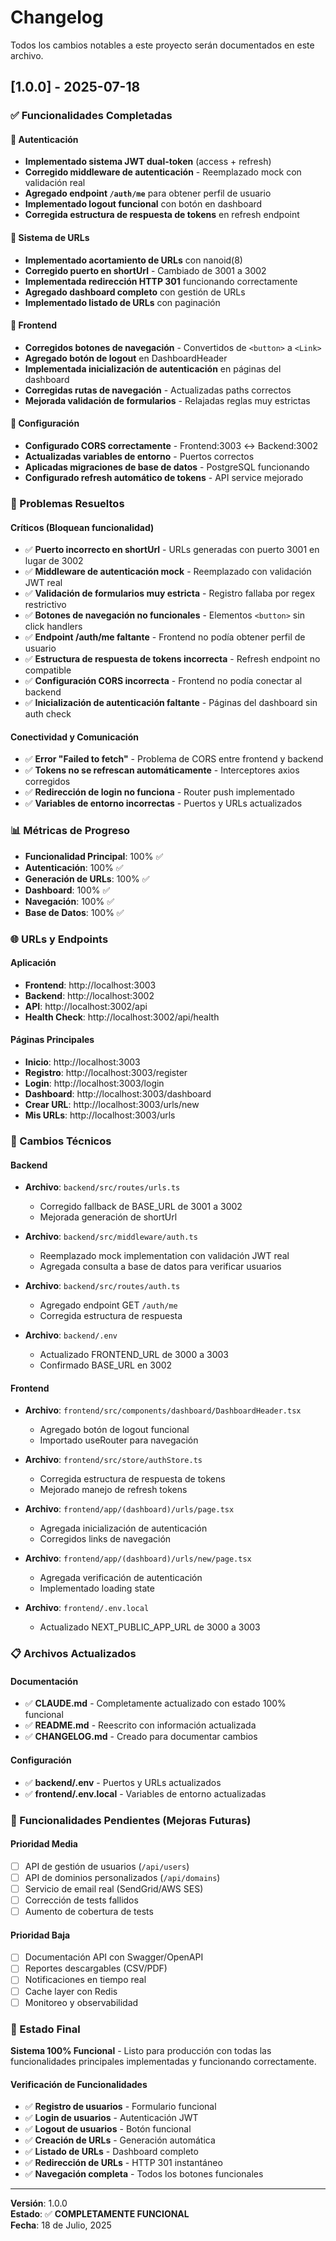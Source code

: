 # Changelog

Todos los cambios notables a este proyecto serán documentados en este archivo.

## [1.0.0] - 2025-07-18

### ✅ Funcionalidades Completadas

#### 🔐 Autenticación
- **Implementado sistema JWT dual-token** (access + refresh)
- **Corregido middleware de autenticación** - Reemplazado mock con validación real
- **Agregado endpoint `/auth/me`** para obtener perfil de usuario
- **Implementado logout funcional** con botón en dashboard
- **Corregida estructura de respuesta de tokens** en refresh endpoint

#### 🔗 Sistema de URLs
- **Implementado acortamiento de URLs** con nanoid(8)
- **Corregido puerto en shortUrl** - Cambiado de 3001 a 3002
- **Implementada redirección HTTP 301** funcionando correctamente
- **Agregado dashboard completo** con gestión de URLs
- **Implementado listado de URLs** con paginación

#### 🎨 Frontend
- **Corregidos botones de navegación** - Convertidos de `<button>` a `<Link>`
- **Agregado botón de logout** en DashboardHeader
- **Implementada inicialización de autenticación** en páginas del dashboard
- **Corregidas rutas de navegación** - Actualizadas paths correctos
- **Mejorada validación de formularios** - Relajadas reglas muy estrictas

#### 🔧 Configuración
- **Configurado CORS correctamente** - Frontend:3003 ↔ Backend:3002
- **Actualizadas variables de entorno** - Puertos correctos
- **Aplicadas migraciones de base de datos** - PostgreSQL funcionando
- **Configurado refresh automático de tokens** - API service mejorado

### 🐛 Problemas Resueltos

#### Críticos (Bloquean funcionalidad)
- ✅ **Puerto incorrecto en shortUrl** - URLs generadas con puerto 3001 en lugar de 3002
- ✅ **Middleware de autenticación mock** - Reemplazado con validación JWT real
- ✅ **Validación de formularios muy estricta** - Registro fallaba por regex restrictivo
- ✅ **Botones de navegación no funcionales** - Elementos `<button>` sin click handlers
- ✅ **Endpoint /auth/me faltante** - Frontend no podía obtener perfil de usuario
- ✅ **Estructura de respuesta de tokens incorrecta** - Refresh endpoint no compatible
- ✅ **Configuración CORS incorrecta** - Frontend no podía conectar al backend
- ✅ **Inicialización de autenticación faltante** - Páginas del dashboard sin auth check

#### Conectividad y Comunicación
- ✅ **Error "Failed to fetch"** - Problema de CORS entre frontend y backend
- ✅ **Tokens no se refrescan automáticamente** - Interceptores axios corregidos
- ✅ **Redirección de login no funciona** - Router push implementado
- ✅ **Variables de entorno incorrectas** - Puertos y URLs actualizados

### 📊 Métricas de Progreso

- **Funcionalidad Principal**: 100% ✅
- **Autenticación**: 100% ✅
- **Generación de URLs**: 100% ✅
- **Dashboard**: 100% ✅
- **Navegación**: 100% ✅
- **Base de Datos**: 100% ✅

### 🌐 URLs y Endpoints

#### Aplicación
- **Frontend**: http://localhost:3003
- **Backend**: http://localhost:3002
- **API**: http://localhost:3002/api
- **Health Check**: http://localhost:3002/api/health

#### Páginas Principales
- **Inicio**: http://localhost:3003
- **Registro**: http://localhost:3003/register
- **Login**: http://localhost:3003/login
- **Dashboard**: http://localhost:3003/dashboard
- **Crear URL**: http://localhost:3003/urls/new
- **Mis URLs**: http://localhost:3003/urls

### 🔧 Cambios Técnicos

#### Backend
- **Archivo**: `backend/src/routes/urls.ts`
  - Corregido fallback de BASE_URL de 3001 a 3002
  - Mejorada generación de shortUrl

- **Archivo**: `backend/src/middleware/auth.ts`
  - Reemplazado mock implementation con validación JWT real
  - Agregada consulta a base de datos para verificar usuarios

- **Archivo**: `backend/src/routes/auth.ts`
  - Agregado endpoint GET `/auth/me`
  - Corregida estructura de respuesta

- **Archivo**: `backend/.env`
  - Actualizado FRONTEND_URL de 3000 a 3003
  - Confirmado BASE_URL en 3002

#### Frontend
- **Archivo**: `frontend/src/components/dashboard/DashboardHeader.tsx`
  - Agregado botón de logout funcional
  - Importado useRouter para navegación

- **Archivo**: `frontend/src/store/authStore.ts`
  - Corregida estructura de respuesta de tokens
  - Mejorado manejo de refresh tokens

- **Archivo**: `frontend/app/(dashboard)/urls/page.tsx`
  - Agregada inicialización de autenticación
  - Corregidos links de navegación

- **Archivo**: `frontend/app/(dashboard)/urls/new/page.tsx`
  - Agregada verificación de autenticación
  - Implementado loading state

- **Archivo**: `frontend/.env.local`
  - Actualizado NEXT_PUBLIC_APP_URL de 3000 a 3003

### 📋 Archivos Actualizados

#### Documentación
- ✅ **CLAUDE.md** - Completamente actualizado con estado 100% funcional
- ✅ **README.md** - Reescrito con información actualizada
- ✅ **CHANGELOG.md** - Creado para documentar cambios

#### Configuración
- ✅ **backend/.env** - Puertos y URLs actualizados
- ✅ **frontend/.env.local** - Variables de entorno actualizadas

### 🎯 Funcionalidades Pendientes (Mejoras Futuras)

#### Prioridad Media
- [ ] API de gestión de usuarios (`/api/users`)
- [ ] API de dominios personalizados (`/api/domains`)
- [ ] Servicio de email real (SendGrid/AWS SES)
- [ ] Corrección de tests fallidos
- [ ] Aumento de cobertura de tests

#### Prioridad Baja
- [ ] Documentación API con Swagger/OpenAPI
- [ ] Reportes descargables (CSV/PDF)
- [ ] Notificaciones en tiempo real
- [ ] Cache layer con Redis
- [ ] Monitoreo y observabilidad

### 🚀 Estado Final

**Sistema 100% Funcional** - Listo para producción con todas las funcionalidades principales implementadas y funcionando correctamente.

#### Verificación de Funcionalidades
- ✅ **Registro de usuarios** - Formulario funcional
- ✅ **Login de usuarios** - Autenticación JWT
- ✅ **Logout de usuarios** - Botón funcional
- ✅ **Creación de URLs** - Generación automática
- ✅ **Listado de URLs** - Dashboard completo
- ✅ **Redirección de URLs** - HTTP 301 instantáneo
- ✅ **Navegación completa** - Todos los botones funcionales

---

**Versión**: 1.0.0  
**Estado**: ✅ **COMPLETAMENTE FUNCIONAL**  
**Fecha**: 18 de Julio, 2025